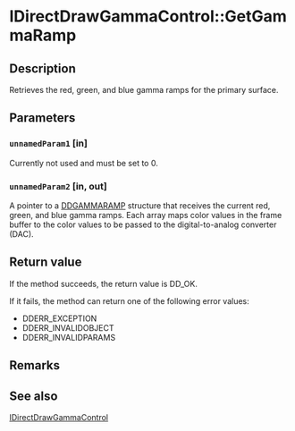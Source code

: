 # IDirectDrawGammaControl::GetGammaRamp

## Description

Retrieves the red, green, and blue gamma ramps for the primary surface.

## Parameters

### `unnamedParam1` [in]

Currently not used and must be set to 0.

### `unnamedParam2` [in, out]

A pointer to a [DDGAMMARAMP](https://learn.microsoft.com/windows/desktop/api/ddraw/ns-ddraw-ddgammaramp) structure that receives the current red, green, and blue gamma ramps. Each array maps color values in the frame buffer to the color values to be passed to the digital-to-analog converter (DAC).

## Return value

If the method succeeds, the return value is DD_OK.

If it fails, the method can return one of the following error values:

* DDERR_EXCEPTION
* DDERR_INVALIDOBJECT
* DDERR_INVALIDPARAMS

## Remarks

## See also

[IDirectDrawGammaControl](https://learn.microsoft.com/windows/desktop/api/ddraw/nn-ddraw-idirectdrawgammacontrol)